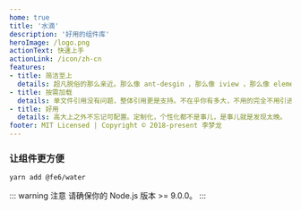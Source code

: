 ```yaml
---
home: true
title: '水滴'
description: '好用的组件库'
heroImage: /logo.png
actionText: 快速上手
actionLink: /icon/zh-cn
features:
- title: 简洁至上
  details: 超凡脱俗的那么亲近。那么像 ant-desgin ，那么像 iview ，那么像 element-ui ，但它是 water 。
- title: 按需加载
  details: 单文件引用没有问题，整体引用更是支持。不在乎你有多大，不用的完全不用引进来。
- title: 好用
  details: 高大上之外不忘记可配置。定制化，个性化都不是事儿，是事儿就是发现太晚。
footer: MIT Licensed | Copyright © 2018-present 李梦龙
---
```


### 让组件更方便

``` bash
yarn add @fe6/water
```

::: warning 注意
请确保你的 Node.js 版本 >= 9.0.0。
:::
